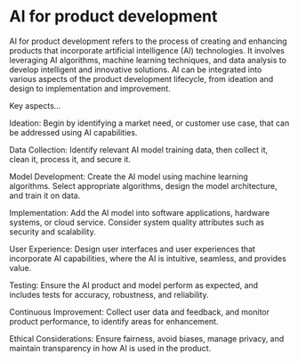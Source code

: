 # AI for product development

AI for product development refers to the process of creating and enhancing products that incorporate artificial intelligence (AI) technologies. It involves leveraging AI algorithms, machine learning techniques, and data analysis to develop intelligent and innovative solutions. AI can be integrated into various aspects of the product development lifecycle, from ideation and design to implementation and improvement.

Key aspects…

Ideation: Begin by identifying a market need, or customer use case, that can be addressed using AI capabilities.

Data Collection: Identify relevant AI model training data, then collect it, clean it, process it, and secure it.

Model Development: Create the AI model using machine learning algorithms. Select appropriate algorithms, design the model architecture, and train it on data.

Implementation: Add the AI model into software applications, hardware systems, or cloud service. Consider system quality attributes such as security and scalability.

User Experience: Design user interfaces and user experiences that incorporate AI capabilities, where the AI is intuitive, seamless, and provides value.

Testing: Ensure the AI product and model perform as expected, and includes tests for accuracy, robustness, and reliability.

Continuous Improvement: Collect user data and feedback, and monitor product performance, to identify areas for enhancement.

Ethical Considerations: Ensure fairness, avoid biases, manage privacy, and maintain transparency in how AI is used in the product.
